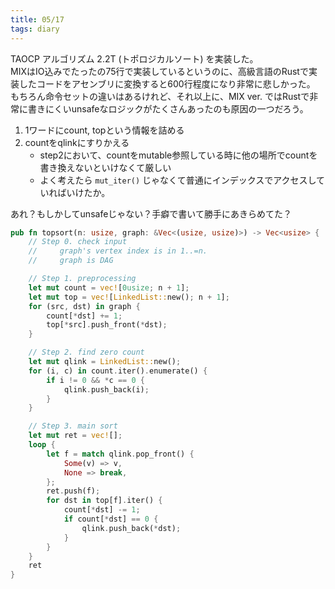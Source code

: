 ```yaml
---
title: 05/17
tags: diary
---
```


TAOCP アルゴリズム 2.2T (トポロジカルソート) を実装した。   
MIXはIO込みでたったの75行で実装しているというのに、高級言語のRustで実装したコードをアセンブリに変換すると600行程度になり非常に悲しかった。
もちろん命令セットの違いはあるけれど、それ以上に、MIX ver. ではRustで非常に書きにくいunsafeなロジックがたくさんあったのも原因の一つだろう。

1. 1ワードにcount, topという情報を詰める
1. countをqlinkにすりかえる
    * step2において、countをmutable参照している時に他の場所でcountを書き換えないといけなくて厳しい
    * よく考えたら `mut_iter()` じゃなくて普通にインデックスでアクセスしていればいけたか。

あれ？もしかしてunsafeじゃない？手癖で書いて勝手にあきらめてた？   

```rust
pub fn topsort(n: usize, graph: &Vec<(usize, usize)>) -> Vec<usize> {
    // Step 0. check input
    //     graph's vertex index is in 1..=n.
    //     graph is DAG

    // Step 1. preprocessing
    let mut count = vec![0usize; n + 1];
    let mut top = vec![LinkedList::new(); n + 1];
    for (src, dst) in graph {
        count[*dst] += 1;
        top[*src].push_front(*dst);
    }

    // Step 2. find zero count
    let mut qlink = LinkedList::new();
    for (i, c) in count.iter().enumerate() {
        if i != 0 && *c == 0 {
            qlink.push_back(i);
        }
    }

    // Step 3. main sort
    let mut ret = vec![];
    loop {
        let f = match qlink.pop_front() {
            Some(v) => v,
            None => break,
        };
        ret.push(f);
        for dst in top[f].iter() {
            count[*dst] -= 1;
            if count[*dst] == 0 {
                qlink.push_back(*dst);
            }
        }
    }
    ret
}
```
